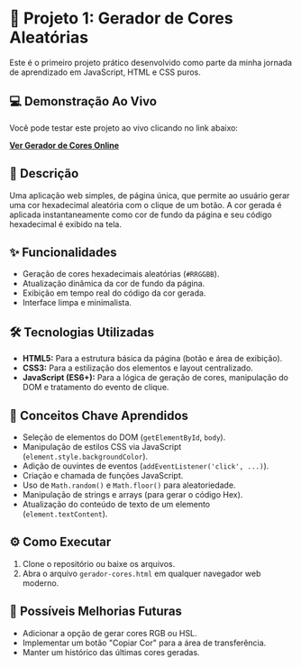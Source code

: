# 🎨 Projeto 1: Gerador de Cores Aleatórias

Este é o primeiro projeto prático desenvolvido como parte da minha jornada de aprendizado em JavaScript, HTML e CSS puros.

## 💻 Demonstração Ao Vivo

Você pode testar este projeto ao vivo clicando no link abaixo:

[**Ver Gerador de Cores Online**](https://alsvieira77.github.io/Projetos/Gerador-de-Cores/gerador-cores.html)

## 📝 Descrição

Uma aplicação web simples, de página única, que permite ao usuário gerar uma cor hexadecimal aleatória com o clique de um botão. A cor gerada é aplicada instantaneamente como cor de fundo da página e seu código hexadecimal é exibido na tela.

## ✨ Funcionalidades

  * Geração de cores hexadecimais aleatórias (`#RRGGBB`).
  * Atualização dinâmica da cor de fundo da página.
  * Exibição em tempo real do código da cor gerada.
  * Interface limpa e minimalista.

## 🛠️ Tecnologias Utilizadas

  * **HTML5:** Para a estrutura básica da página (botão e área de exibição).
  * **CSS3:** Para a estilização dos elementos e layout centralizado.
  * **JavaScript (ES6+):** Para a lógica de geração de cores, manipulação do DOM e tratamento do evento de clique.

## 🧠 Conceitos Chave Aprendidos

  * Seleção de elementos do DOM (`getElementById`, `body`).
  * Manipulação de estilos CSS via JavaScript (`element.style.backgroundColor`).
  * Adição de ouvintes de eventos (`addEventListener('click', ...)`).
  * Criação e chamada de funções JavaScript.
  * Uso de `Math.random()` e `Math.floor()` para aleatoriedade.
  * Manipulação de strings e arrays (para gerar o código Hex).
  * Atualização do conteúdo de texto de um elemento (`element.textContent`).

## ⚙️ Como Executar

1.  Clone o repositório ou baixe os arquivos.
2.  Abra o arquivo `gerador-cores.html` em qualquer navegador web moderno.

## 🚀 Possíveis Melhorias Futuras

  * Adicionar a opção de gerar cores RGB ou HSL.
  * Implementar um botão "Copiar Cor" para a área de transferência.
  * Manter um histórico das últimas cores geradas.
